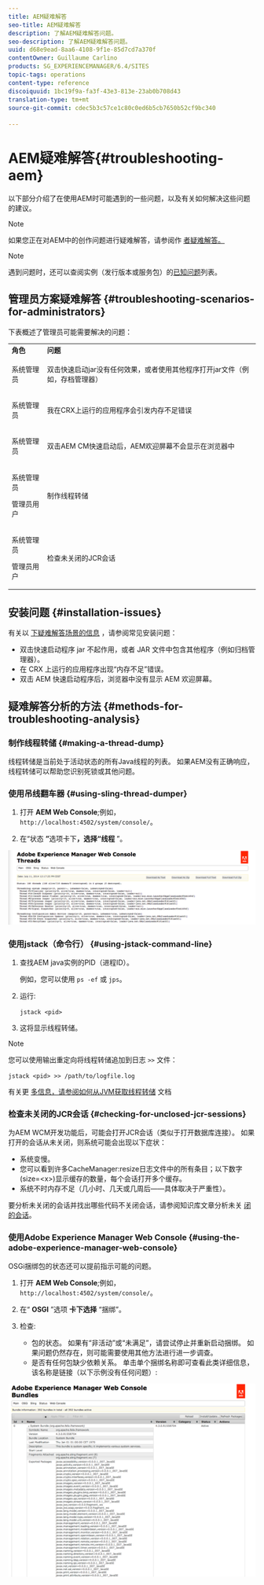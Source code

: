 ```yaml
---
title: AEM疑难解答
seo-title: AEM疑难解答
description: 了解AEM疑难解答问题。
seo-description: 了解AEM疑难解答问题。
uuid: d68e9ead-8aa6-4108-9f1e-85d7cd7a370f
contentOwner: Guillaume Carlino
products: SG_EXPERIENCEMANAGER/6.4/SITES
topic-tags: operations
content-type: reference
discoiquuid: 1bc19f9a-fa3f-43e3-813e-23ab0b708d43
translation-type: tm+mt
source-git-commit: cdec5b3c57ce1c80c0ed6b5cb7650b52cf9bc340

---
```



# AEM疑难解答{#troubleshooting-aem}

以下部分介绍了在使用AEM时可能遇到的一些问题，以及有关如何解决这些问题的建议。

>[!NOTE]
>
>如果您正在对AEM中的创作问题进行疑难解答，请参阅作 [者疑难解答。](/help/sites-authoring/troubleshooting.md)

>[!NOTE]
>
>遇到问题时，还可以查阅实例（发行版本或服务包）的[已知问题](/help/release-notes/known-issues.md)列表。

## 管理员方案疑难解答 {#troubleshooting-scenarios-for-administrators}

下表概述了管理员可能需要解决的问题：

<table> 
 <tbody> 
  <tr> 
   <td><strong>角色</strong></td> 
   <td><strong>问题 </strong></td> 
  </tr> 
  <tr> 
   <td>系统管理员</td> 
   <td><p>双击快速启动jar没有任何效果，或者使用其他程序打开jar文件（例如，存档管理器）</p> </td> 
  </tr> 
  <tr> 
   <td><p>系统管理员</p> </td> 
   <td><p>我在CRX上运行的应用程序会引发内存不足错误</p> </td> 
  </tr> 
  <tr> 
   <td><p>系统管理员</p> </td> 
   <td><p>双击AEM CM快速启动后，AEM欢迎屏幕不会显示在浏览器中</p> </td> 
  </tr> 
  <tr> 
   <td><p>系统管理员</p> <p>管理员用户</p> </td> 
   <td><p>制作线程转储</p> </td> 
  </tr> 
  <tr> 
   <td><p>系统管理员</p> <p>管理员用户</p> </td> 
   <td><p>检查未关闭的JCR会话</p> </td> 
  </tr> 
 </tbody> 
</table>

## 安装问题 {#installation-issues}

有关以 [下疑难解答场景的信息](/help/sites-deploying/troubleshooting.md#common-installation-issues) ，请参阅常见安装问题：

* 双击快速启动程序 jar 不起作用，或者 JAR 文件中包含其他程序（例如归档管理器）。
* 在 CRX 上运行的应用程序出现“内存不足”错误。
* 双击 AEM 快速启动程序后，浏览器中没有显示 AEM 欢迎屏幕。

## 疑难解答分析的方法 {#methods-for-troubleshooting-analysis}

### 制作线程转储 {#making-a-thread-dump}

线程转储是当前处于活动状态的所有Java线程的列表。 如果AEM没有正确响应，线程转储可以帮助您识别死锁或其他问题。

### 使用吊线翻车器 {#using-sling-thread-dumper}

1. 打开 **AEM Web Console**;例如， `http://localhost:4502/system/console/`。

1. 在“状态 **”**&#x200B;选项卡下&#x200B;**，选择“线程** ”。

![screen_shot_2012-02-13at43925pm](assets/screen_shot_2012-02-13at43925pm.png)

### 使用jstack（命令行） {#using-jstack-command-line}

1. 查找AEM java实例的PID（进程ID）。

   例如，您可以使用 `ps -ef` 或 `jps`。

1. 运行:

   `jstack <pid>`

1. 这将显示线程转储。

>[!NOTE]
>
>您可以使用输出重定向将线程转储追加到日志 `>>` 文件：
>
>`jstack <pid> >> /path/to/logfile.log`

有关更 [多信息，请参阅如何从JVM获取线程转储](https://helpx.adobe.com/cq/kb/TakeThreadDump.html) 文档

### 检查未关闭的JCR会话 {#checking-for-unclosed-jcr-sessions}

为AEM WCM开发功能后，可能会打开JCR会话（类似于打开数据库连接）。 如果打开的会话从未关闭，则系统可能会出现以下症状：

* 系统变慢。
* 您可以看到许多CacheManager:resize日志文件中的所有条目；以下数字(size=&lt;x>)显示缓存的数量，每个会话打开多个缓存。
* 系统不时内存不足（几小时、几天或几周后——具体取决于严重性）。

要分析未关闭的会话并找出哪些代码不关闭会话，请参阅知识库文章分析未关 [闭的会话](https://helpx.adobe.com/crx/kb/AnalyzeUnclosedSessions.html)。

### 使用Adobe Experience Manager Web Console {#using-the-adobe-experience-manager-web-console}

OSGi捆绑包的状态还可以提前指示可能的问题。

1. 打开 **AEM Web Console**;例如， `http://localhost:4502/system/console/`。

1. 在“ **OSGI** ”选项 **卡下选择** “捆绑”。

1. 检查:

   * 包的状态。 如果有“非活动”或“未满足”，请尝试停止并重新启动捆绑。 如果问题仍然存在，则可能需要使用其他方法进行进一步调查。
   * 是否有任何包缺少依赖关系。 单击单个捆绑名称即可查看此类详细信息，该名称是链接（以下示例没有任何问题）:

![screen_shot_2012-02-13at44706pm](assets/screen_shot_2012-02-13at44706pm.png)

